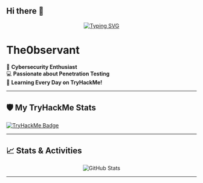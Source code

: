## Hi there 👋
<p align="center">
  <a href="https://github.com/iman-coder">
    <img src="https://readme-typing-svg.herokuapp.com?font=Fira+Code&size=24&duration=2000&pause=1000&color=00FF00&center=true&vCenter=true&width=500&lines=Welcome+to+My+Profile!;The0Bz3rVant;Cybersecurity+%7C+PenTesting+%7C+Linux" alt="Typing SVG">
  </a>
</p>

# The0bservant

🔐 **Cybersecurity Enthusiast**  
💻 **Passionate about Penetration Testing**  
📖 **Learning Every Day on TryHackMe!**

---

## 🛡️ My TryHackMe Stats
[![TryHackMe Badge](https://tryhackme-badges.s3.amazonaws.com/7Xb10.png)](https://tryhackme.com/p/{7Xb10})

---

## 📈 Stats & Activities
<p align="center">
  <img src="https://github-readme-stats.vercel.app/api?username=iman-coder&show_icons=true&theme=radical" alt="GitHub Stats"/>
  <!--<img src="https://github-readme-streak-stats.herokuapp.com/?user=iman-coder&theme=radical" alt="GitHub Streak"/>-->
</p>

--- 
<!--
<p align="center">
  <img src="https://media.giphy.com/media/3o7aD2saalBwwftBIY/giphy.gif" alt="Hacking Animation" width="400"/>
</p>
--?

<!--
**iman-coder/iman-coder** is a ✨ _special_ ✨ repository because its `README.md` (this file) appears on your GitHub profile.

Here are some ideas to get you started:

- 🔭 I’m currently working on ...
- 🌱 I’m currently learning ...
- 👯 I’m looking to collaborate on ...
- 🤔 I’m looking for help with ...
- 💬 Ask me about ...
- 📫 How to reach me: ...
- 😄 Pronouns: ...
- ⚡ Fun fact: ...
-->
